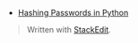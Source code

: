 
- [Hashing Passwords in Python](https://www.vitoshacademy.com/hashing-passwords-in-python/)

> Written with [StackEdit](https://stackedit.io/).
<!--stackedit_data:
eyJoaXN0b3J5IjpbMTg1Mzk1MTczMV19
-->